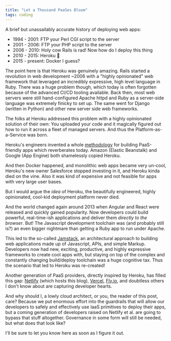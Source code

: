 ```yaml
---
title: "Let a Thousand PaaSes Bloom"
tags: coding
---
```


A brief but unassailably accurate history of deploying web apps:

<!-- more -->

- 1994 - 2001: FTP your Perl CGI script to the server
- 2001 - 2006: FTP your PHP script to the server
- 2006 - 2010: Holy cow Rails is rad! Now how do I deploy this thing
- 2010 - 2015: Heroku 💪
- 2015 - present: Docker I guess?

The point here is that Heroku was genuinely amazing. Rails started a revolution in web
development ~2006 with a "highly opinionated" web framework that leveraged an incredibly
expressive, high level language in Ruby. There was a huge problem though, which today is 
often forgotten because of the advanced CI/CD tooling available. Back then, most web servers
were still hand-configured Apache httpd and Ruby as a server-side language was extremely finicky
to set up. The same went for Django (written in Python) and other new server side web frameworks.

The folks at Heroku addressed this problem with a highly opinionated solution of their own: You
uploaded your code and it magically figured out how to run it across a fleet of managed servers.
And thus the Platform-as-a-Service was born.

Heroku's engineers invented a whole [methodology](https://www.12factor.net) for building
PaaS-friendly apps which reverberates today. Amazon (Elastic Beanstalk) and Google (App Engine)
both shamelessly copied Heroku. 

And then Docker happened, and monolithic web apps became very un-cool, Heroku's new owner
Salesforce stopped investing in it, and Heroku kinda died on the vine. Also it was kind of
expensive and not feasible for apps with very large user bases.

But I would argue the *idea* of Heroku, the beautifully engineered, highly opinionated, cool-kid
deployment platform never died.

And the world changed again around 2013 when Angular and React were released and quickly gained 
popularity. Now developers could build powerful, real-time-ish applications and deliver them
*directly to the browser*. But! The Javascript development toolchain was (and probably still is?)
an even bigger nightmare than getting a Ruby app to run under Apache.

This led to the so-called [Jamstack](https://jamstack.org), an architectural approach to building
web applications made up of Javascript, APIs, and simple Markup. Developers now had new, exciting, productive, and highly expressive frameworks to
create cool apps with, but staying on top of the complex and constantly changing build/deploy
toolchain was a huge cognitive tax. Thus the scenario that led to
Heroku was re-created!

Another generation of PaaS providers, directly inspired by Heroku, has filled this gap: 
[Netlify](https://netlify.com/) (which hosts this blog), [Vercel](https://vercel.com/),
[Fly.io](htps://fly.io), and doubtless others I don't know about are capturing developer
hearts.

And why should I, a lowly cloud architect, or you, the reader of this post, care? Because we put
enormous effort into the guardrails that will allow our developers to safely and effectively use
IaaS primitives to deploy their apps, but a coming generation of developers raised on Netlify
et al. are going to bypass that stuff altogether. Governance in some form will still be needed,
but what does that look like?

I'll be sure to let you know here as soon as I figure it out.